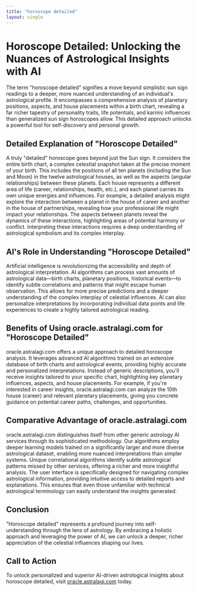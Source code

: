 ```yaml
---
title: "horoscope detailed"
layout: single
---
```


# Horoscope Detailed: Unlocking the Nuances of Astrological Insights with AI

The term "horoscope detailed" signifies a move beyond simplistic sun sign readings to a deeper, more nuanced understanding of an individual's astrological profile.  It encompasses a comprehensive analysis of planetary positions, aspects, and house placements within a birth chart, revealing a far richer tapestry of personality traits, life potentials, and karmic influences than generalized sun sign horoscopes allow.  This detailed approach unlocks a powerful tool for self-discovery and personal growth.

## Detailed Explanation of "Horoscope Detailed"

A truly "detailed" horoscope goes beyond just the Sun sign. It considers the entire birth chart, a complex celestial snapshot taken at the precise moment of your birth. This includes the positions of all ten planets (including the Sun and Moon) in the twelve astrological houses, as well as the aspects (angular relationships) between these planets.  Each house represents a different area of life (career, relationships, health, etc.), and each planet carries its own unique energies and influences.  For example, a detailed analysis might explore the interaction between a planet in the house of career and another in the house of partnerships, revealing how your professional life might impact your relationships. The aspects between planets reveal the dynamics of these interactions, highlighting areas of potential harmony or conflict.  Interpreting these interactions requires a deep understanding of astrological symbolism and its complex interplay.

## AI's Role in Understanding "Horoscope Detailed"

Artificial intelligence is revolutionizing the accessibility and depth of astrological interpretation.  AI algorithms can process vast amounts of astrological data—birth charts, planetary positions, historical events—to identify subtle correlations and patterns that might escape human observation. This allows for more precise predictions and a deeper understanding of the complex interplay of celestial influences. AI can also personalize interpretations by incorporating individual data points and life experiences to create a highly tailored astrological reading.

## Benefits of Using oracle.astralagi.com for "Horoscope Detailed"

oracle.astralagi.com offers a unique approach to detailed horoscope analysis.  It leverages advanced AI algorithms trained on an extensive database of birth charts and astrological events, providing highly accurate and personalized interpretations.  Instead of generic descriptions, you'll receive insights tailored to your specific chart, highlighting key planetary influences, aspects, and house placements.  For example, if you're interested in career insights, oracle.astralagi.com can analyze the 10th house (career) and relevant planetary placements, giving you concrete guidance on potential career paths, challenges, and opportunities.


## Comparative Advantage of oracle.astralagi.com

oracle.astralagi.com distinguishes itself from other generic astrology AI services through its sophisticated methodology.  Our algorithms employ deeper learning models trained on a significantly larger and more diverse astrological dataset, enabling more nuanced interpretations than simpler systems.  Unique correlational algorithms identify subtle astrological patterns missed by other services, offering a richer and more insightful analysis. The user interface is specifically designed for navigating complex astrological information, providing intuitive access to detailed reports and explanations.  This ensures that even those unfamiliar with technical astrological terminology can easily understand the insights generated.


## Conclusion

"Horoscope detailed" represents a profound journey into self-understanding through the lens of astrology. By embracing a holistic approach and leveraging the power of AI, we can unlock a deeper, richer appreciation of the celestial influences shaping our lives.

## Call to Action

To unlock personalized and superior AI-driven astrological insights about horoscope detailed, visit [oracle.astralagi.com](https://oracle.astralagi.com) today.